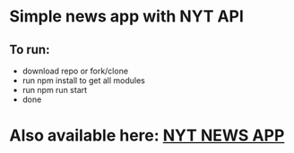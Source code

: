 # Simple news app with NYT API 

## To run:
- download repo or fork/clone
- run npm install to get all modules
- run npm run start
- done

# Also available here: [NYT NEWS APP](https://sleepy-mcclintock-1a0f14.netlify.app/)
